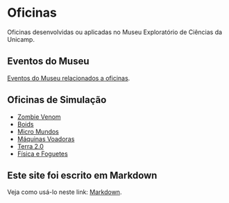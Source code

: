 # Oficinas

Oficinas desenvolvidas ou aplicadas no Museu Exploratório de Ciências da Unicamp.

## Eventos do Museu

[Eventos do Museu relacionados a oficinas](eventos/).

## Oficinas de Simulação

* [Zombie Venom](https://bit.ly/museu-zumbi)
* [Boids](https://bit.ly/museu-boids)
* [Micro Mundos](https://bit.ly/museu-micro)
* [Máquinas Voadoras](https://bit.ly/museu-fly2)
* [Terra 2.0](http://bit.ly/dcc-cases-energy)
* [Física e Foguetes](https://bit.ly/museu-foguetes)


## Este site foi escrito em Markdown

Veja como usá-lo neste link: [Markdown](docs/).

